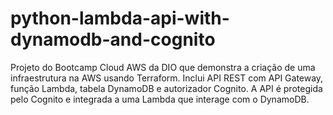 # python-lambda-api-with-dynamodb-and-cognito
Projeto do Bootcamp Cloud AWS da DIO que demonstra a criação de uma infraestrutura na AWS usando Terraform. Inclui API REST com API Gateway, função Lambda, tabela DynamoDB e autorizador Cognito. A API é protegida pelo Cognito e integrada a uma Lambda que interage com o DynamoDB.
